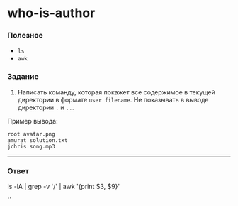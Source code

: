 # who-is-author

### Полезное

- `ls`
- `awk`

### Задание

1. Написать команду, которая покажет все содержимое в текущей директории в формате `user filename`. Не показывать в выводе директории `.` и `..`.

Пример вывода:

```
root avatar.png
amurat solution.txt
jchris song.mp3
```

---

### Ответ

ls -lA | grep -v '/' | awk '{print $3, $9}'


``